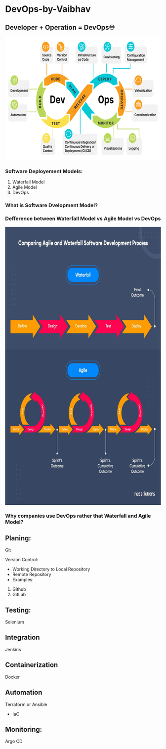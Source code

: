 # DevOps-by-Vaibhav

## Developer + Operation = DevOps♾️
<img src="https://github.com/vaibhavkapase1302/DevOps-by-Vaibhav/blob/main/DevOps-Lifecycle-Capabilities.png" width="700" height="400" alt="DevOps Architecture">

### Software Deployement Models:
1. Waterfall Model
2. Agile Model
3. DevOps

### What is Software Dvelopment Model?

### Defference between Waterfall Model vs Agile Model vs DevOps
<img src="https://github.com/vaibhavkapase1302/DevOps-by-Vaibhav/blob/main/waterfall-vs-agile-process-comparison.jpg" width="580" height="900" alt="Example Image">

### Why companies use DevOps rather that Waterfall and Agile Model?

## Planing:
Git 

Version Control:
- Working Directory to Local Repository
- Remote Repository
- Examples:
 1. Github
 2. GitLab 

## Testing:
Selenium 

## Integration
Jenkins

## Containerization 
Docker

## Automation
Terraform or Ansible
- IaC

## Monitoring:
Argo CD
